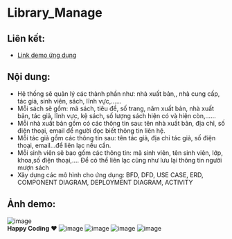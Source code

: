 # Library_Manage


## Liên kết:
- [Link demo ứng dụng](https://www.youtube.com/watch?v=3CrQXZKHcOY)

## Nội dung:
- Hệ thống sẽ quản lý các thành phần như: nhà xuất bản,, nhà cung cấp, tác giả, sinh viên, sách, lĩnh vực,……
- Mỗi sách sẽ gồm: mã sách, tiêu đề, số trang, năm xuất bản, nhà xuất bản, tác giả, lĩnh vực, kệ sách, số lượng sách hiện có và hiện còn,……
- Mỗi nhà xuất bản gồm có các thông tin sau: tên nhà xuất bản, địa chỉ, số điện thoại, email để người đọc biết thông tin liên hệ.
- Mỗi tác giả gồm các thông tin sau: tên tác giả, địa chỉ tác giả, số điện thoại, email…để liên lạc nếu cần.
- Mỗi sinh viên sẽ bao gồm các thông tin: mã sinh viên, tên sinh viên, lớp, khoa,số điện thoại,…. Để có thể liên lạc cũng như lưu lại thông tin người mượn sách 
- Xây dựng các mô hình cho ứng dụng: BFD, DFD, USE CASE, ERD, COMPONENT DIAGRAM, DEPLOYMENT DIAGRAM, ACTIVITY

## Ảnh demo:

![image](https://user-images.githubusercontent.com/42131590/195008603-783d4332-8d10-4267-80e9-68c166ed64a8.png)
 <br>
  <strong>Happy Coding</strong> ❤️
![image](https://user-images.githubusercontent.com/42131590/195008649-dd18f980-b578-4bda-8fbb-885cec239523.png)
![image](https://user-images.githubusercontent.com/42131590/195008716-51d9e41f-126c-40ac-b86b-c045702ccd3a.png)
![image](https://user-images.githubusercontent.com/42131590/195008736-e9e70c60-9c62-42ad-99a3-d51581133f28.png)
![image](https://user-images.githubusercontent.com/42131590/195008744-4249376b-73af-4e2e-9472-3911051ee302.png)
